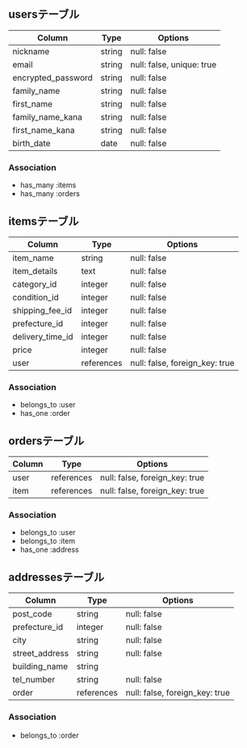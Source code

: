 ## usersテーブル

| Column                  | Type   | Options                   |
|-------------------------|--------|---------------------------|
| nickname                | string | null: false               |
| email                   | string | null: false, unique: true |
| encrypted_password      | string | null: false               |
| family_name             | string | null: false               |
| first_name              | string | null: false               |
| family_name_kana        | string | null: false               |
| first_name_kana         | string | null: false               |
| birth_date              | date   | null: false               |



### Association
- has_many :items
- has_many :orders


## itemsテーブル

| Column           | Type       | Options                        |
|------------------|------------|--------------------------------|
| item_name        | string     | null: false                    |
| item_details     | text       | null: false                    |
| category_id      | integer    | null: false                    |
| condition_id     | integer    | null: false                    |
| shipping_fee_id  | integer    | null: false                    |
| prefecture_id    | integer    | null: false                    |
| delivery_time_id | integer    | null: false                    |
| price            | integer    | null: false                    |
| user             | references | null: false, foreign_key: true |


### Association
- belongs_to :user
- has_one :order


## ordersテーブル

| Column | Type       | Options                        |
|--------|------------|--------------------------------|
| user   | references | null: false, foreign_key: true |
| item   | references | null: false, foreign_key: true |



### Association
- belongs_to :user
- belongs_to :item
- has_one :address



## addressesテーブル

| Column            | Type       | Options                        |
|-------------------|------------|--------------------------------|
| post_code         | string     | null: false                    |
| prefecture_id     | integer    | null: false                    |
| city              | string     | null: false                    |
| street_address    | string       | null: false                    |
| building_name     | string     |                                |
| tel_number        | string     | null: false                    |
| order             | references | null: false, foreign_key: true |

### Association
- belongs_to :order　